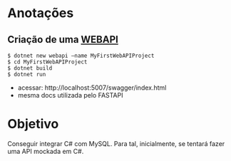 # Anotações

## Criação de uma [WEBAPI](https://dotnettutorials.net/lesson/creating-asp-net-core-web-api-project-using-net-core-cli/)

```console
$ dotnet new webapi –name MyFirstWebAPIProject
$ cd MyFirstWebAPIProject
$ dotnet build
$ dotnet run
```

- acessar: http://localhost:5007/swagger/index.html
- mesma docs utilizada pelo FASTAPI


# Objetivo

Conseguir integrar C# com MySQL. Para tal, inicialmente, se tentará fazer uma API mockada em C#.